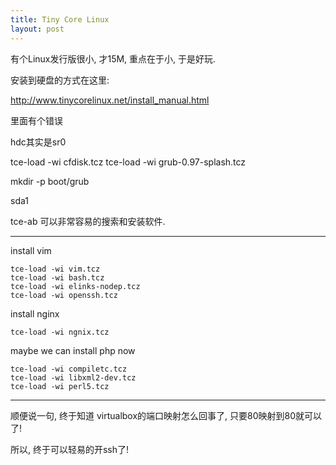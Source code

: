 ```yaml
---
title: Tiny Core Linux
layout: post
---
```


有个Linux发行版很小, 才15M, 重点在于小, 于是好玩.

安装到硬盘的方式在这里:

http://www.tinycorelinux.net/install_manual.html

里面有个错误

hdc其实是sr0

tce-load -wi cfdisk.tcz
tce-load -wi grub-0.97-splash.tcz

mkdir -p boot/grub

sda1


tce-ab 可以非常容易的搜索和安装软件.

---

install vim

    tce-load -wi vim.tcz
    tce-load -wi bash.tcz
    tce-load -wi elinks-nodep.tcz
	tce-load -wi openssh.tcz


install nginx

	tce-load -wi ngnix.tcz

maybe we can install php now

    tce-load -wi compiletc.tcz
    tce-load -wi libxml2-dev.tcz
    tce-load -wi perl5.tcz

---

顺便说一句, 终于知道 virtualbox的端口映射怎么回事了, 只要80映射到80就可以了!

所以, 终于可以轻易的开ssh了!
